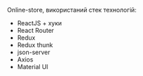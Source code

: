 Online-store, використаний стек технологій:

-   ReactJS + хуки
-   React Router
-   Redux
-   Redux thunk
-   json-server
-   Axios
-   Material UI
